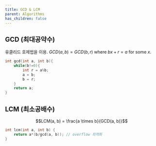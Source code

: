 ```yaml
---
title: GCD & LCM
parent: Algorithms
has_children: false
---
```

## GCD (최대공약수)
유클리드 호제법을 이용. $GCD(a, b) = GCD(b, r)$ where $bx+r = a$ for some $x$. 
```cpp
int gcd(int a, int b){
	while(b!=0){
		int r = a%b;
		a = b;
		b = r;
	}
	return a;
}
```

## LCM (최소공배수)
$$LCM(a, b) = \frac{a \times b}{GCD(a, b)}$$
```cpp
int lcm(int a, int b) {
    return a*(b/gcd(a, b)); // overflow 최적화
}
```
